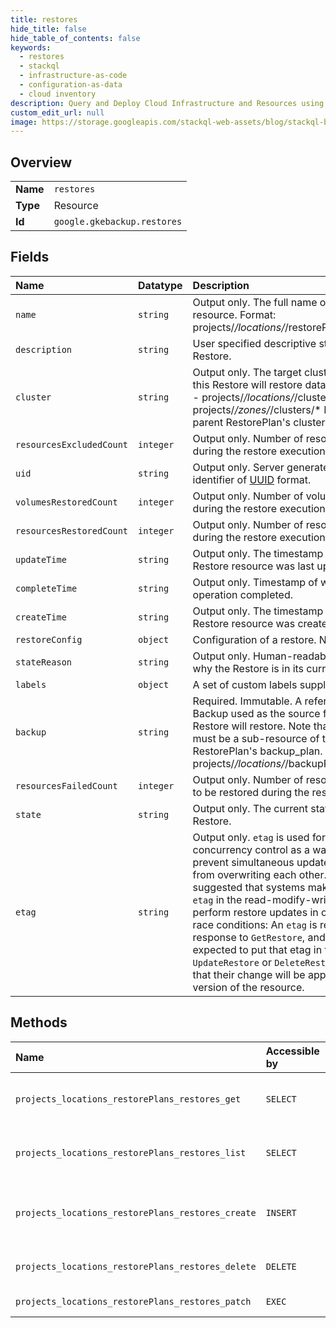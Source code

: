 ```yaml
---
title: restores
hide_title: false
hide_table_of_contents: false
keywords:
  - restores
  - stackql
  - infrastructure-as-code
  - configuration-as-data
  - cloud inventory
description: Query and Deploy Cloud Infrastructure and Resources using SQL
custom_edit_url: null
image: https://storage.googleapis.com/stackql-web-assets/blog/stackql-blog-post-featured-image.png
---
```

  
    

## Overview
<table><tbody>
<tr><td><b>Name</b></td><td><code>restores</code></td></tr>
<tr><td><b>Type</b></td><td>Resource</td></tr>
<tr><td><b>Id</b></td><td><code>google.gkebackup.restores</code></td></tr>
</tbody></table>

## Fields
| Name | Datatype | Description |
|:-----|:---------|:------------|
| `name` | `string` | Output only. The full name of the Restore resource. Format: projects/*/locations/*/restorePlans/*/restores/* |
| `description` | `string` | User specified descriptive string for this Restore. |
| `cluster` | `string` | Output only. The target cluster into which this Restore will restore data. Valid formats: - projects/*/locations/*/clusters/* - projects/*/zones/*/clusters/* Inherited from parent RestorePlan's cluster value. |
| `resourcesExcludedCount` | `integer` | Output only. Number of resources excluded during the restore execution. |
| `uid` | `string` | Output only. Server generated global unique identifier of [UUID](https://en.wikipedia.org/wiki/Universally_unique_identifier) format. |
| `volumesRestoredCount` | `integer` | Output only. Number of volumes restored during the restore execution. |
| `resourcesRestoredCount` | `integer` | Output only. Number of resources restored during the restore execution. |
| `updateTime` | `string` | Output only. The timestamp when this Restore resource was last updated. |
| `completeTime` | `string` | Output only. Timestamp of when the restore operation completed. |
| `createTime` | `string` | Output only. The timestamp when this Restore resource was created. |
| `restoreConfig` | `object` | Configuration of a restore. Next id: 9 |
| `stateReason` | `string` | Output only. Human-readable description of why the Restore is in its current state. |
| `labels` | `object` | A set of custom labels supplied by user. |
| `backup` | `string` | Required. Immutable. A reference to the Backup used as the source from which this Restore will restore. Note that this Backup must be a sub-resource of the RestorePlan's backup_plan. Format: projects/*/locations/*/backupPlans/*/backups/*. |
| `resourcesFailedCount` | `integer` | Output only. Number of resources that failed to be restored during the restore execution. |
| `state` | `string` | Output only. The current state of the Restore. |
| `etag` | `string` | Output only. `etag` is used for optimistic concurrency control as a way to help prevent simultaneous updates of a restore from overwriting each other. It is strongly suggested that systems make use of the `etag` in the read-modify-write cycle to perform restore updates in order to avoid race conditions: An `etag` is returned in the response to `GetRestore`, and systems are expected to put that etag in the request to `UpdateRestore` or `DeleteRestore` to ensure that their change will be applied to the same version of the resource. |
## Methods
| Name | Accessible by | Required Params | Description |
|:-----|:--------------|:----------------|:------------|
| `projects_locations_restorePlans_restores_get` | `SELECT` | `name` | Retrieves the details of a single Restore. |
| `projects_locations_restorePlans_restores_list` | `SELECT` | `parent` | Lists the Restores for a given RestorePlan. |
| `projects_locations_restorePlans_restores_create` | `INSERT` | `parent` | Creates a new Restore for the given RestorePlan. |
| `projects_locations_restorePlans_restores_delete` | `DELETE` | `name` | Deletes an existing Restore. |
| `projects_locations_restorePlans_restores_patch` | `EXEC` | `name` | Update a Restore. |
